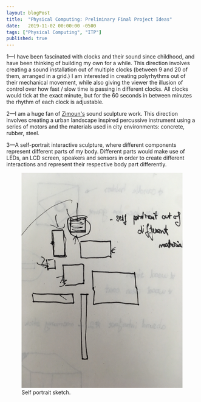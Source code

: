 ```yaml
---
layout: blogPost
title:  "Physical Computing: Preliminary Final Project Ideas"
date:   2019-11-02 00:00:00 -0500
tags: ["Physical Computing", "ITP"]
published: true
---
```

1—I have been fascinated with clocks and their sound since childhood, and have been thinking of building my own for a while. This direction involves creating a sound installation out of multiple clocks (between 9 and 20 of them, arranged in a grid.) I am interested in creating polyrhythms out of their mechanical movement, while also giving the viewer the illusion of control over how fast / slow time is passing in different clocks. All clocks would tick at the exact minute, but for the 60 seconds in between minutes the rhythm of each clock is adjustable.

2—I am a huge fan of <a href="https://www.zimoun.net/" target="__blank" class="underlined">Zimoun's</a> sound sculpture work. This direction involves creating a urban landscape inspired percussive instrument using a series of motors and the materials used in city environments: concrete, rubber, steel. 

3—A self-portrait interactive sculpture, where different components represent different parts of my body. Different parts would make use of LEDs, an LCD screen, speakers and sensors in order to create different interactions and represent their respective body part differently. 

<figure>
  <img class="img-row-2" style="" src="/assets/images/blog/2019-11-02-pc-final-ideas/1.jpg" alt="Self portrait sketch."/>
  <figcaption>
    Self portrait sketch.
  </figcaption>
</figure>

